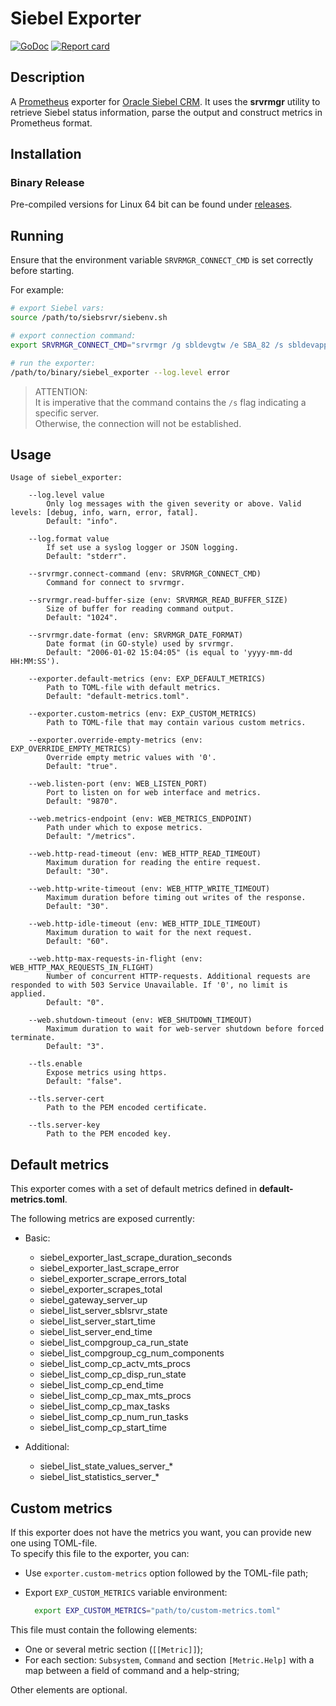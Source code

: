 # Siebel Exporter

[![GoDoc](https://godoc.org/github.com/barkadron/siebel_exporter?status.svg)](http://godoc.org/github.com/barkadron/siebel_exporter)
[![Report card](https://goreportcard.com/badge/github.com/barkadron/siebel_exporter)](https://goreportcard.com/badge/github.com/barkadron/siebel_exporter)

## Description

A [Prometheus](https://prometheus.io/) exporter for [Oracle Siebel CRM](https://www.oracle.com/cx/siebel/). It uses the **srvrmgr** utility to retrieve Siebel status information, parse the output and construct metrics in Prometheus format.

## Installation

### Binary Release

Pre-compiled versions for Linux 64 bit can be found under [releases](https://github.com/barkadron/siebel_exporter/releases).

## Running

Ensure that the environment variable `SRVRMGR_CONNECT_CMD` is set correctly before starting.

For example:

```bash
# export Siebel vars:
source /path/to/siebsrvr/siebenv.sh

# export connection command:
export SRVRMGR_CONNECT_CMD="srvrmgr /g sbldevgtw /e SBA_82 /s sbldevapp /u SADMIN /p SADMIN /q"

# run the exporter:
/path/to/binary/siebel_exporter --log.level error
```

> ATTENTION:  
It is imperative that the command contains the `/s` flag indicating a specific server.  
Otherwise, the connection will not be established.  

## Usage

```text
Usage of siebel_exporter:

    --log.level value
        Only log messages with the given severity or above. Valid levels: [debug, info, warn, error, fatal].
        Default: "info".

    --log.format value
        If set use a syslog logger or JSON logging.
        Default: "stderr".

    --srvrmgr.connect-command (env: SRVRMGR_CONNECT_CMD)
        Command for connect to srvrmgr.
    
    --srvrmgr.read-buffer-size (env: SRVRMGR_READ_BUFFER_SIZE)
        Size of buffer for reading command output.
        Default: "1024".
    
    --srvrmgr.date-format (env: SRVRMGR_DATE_FORMAT)
        Date format (in GO-style) used by srvrmgr.
        Default: "2006-01-02 15:04:05" (is equal to 'yyyy-mm-dd HH:MM:SS').

    --exporter.default-metrics (env: EXP_DEFAULT_METRICS)
        Path to TOML-file with default metrics.
        Default: "default-metrics.toml".
    
    --exporter.custom-metrics (env: EXP_CUSTOM_METRICS)
        Path to TOML-file that may contain various custom metrics.
    
    --exporter.override-empty-metrics (env: EXP_OVERRIDE_EMPTY_METRICS)
        Override empty metric values with '0'.
        Default: "true".

    --web.listen-port (env: WEB_LISTEN_PORT)
        Port to listen on for web interface and metrics.
        Default: "9870".
    
    --web.metrics-endpoint (env: WEB_METRICS_ENDPOINT)
        Path under which to expose metrics.
        Default: "/metrics".
    
    --web.http-read-timeout (env: WEB_HTTP_READ_TIMEOUT)
        Maximum duration for reading the entire request.
        Default: "30".
    
    --web.http-write-timeout (env: WEB_HTTP_WRITE_TIMEOUT)
        Maximum duration before timing out writes of the response.
        Default: "30".
    
    --web.http-idle-timeout (env: WEB_HTTP_IDLE_TIMEOUT)
        Maximum duration to wait for the next request.
        Default: "60".
    
    --web.http-max-requests-in-flight (env: WEB_HTTP_MAX_REQUESTS_IN_FLIGHT)
        Number of concurrent HTTP-requests. Additional requests are responded to with 503 Service Unavailable. If '0', no limit is applied.
        Default: "0".
    
    --web.shutdown-timeout (env: WEB_SHUTDOWN_TIMEOUT)
        Maximum duration to wait for web-server shutdown before forced terminate.
        Default: "3".

    --tls.enable
        Expose metrics using https.
        Default: "false".
    
    --tls.server-cert
        Path to the PEM encoded certificate.
    
    --tls.server-key
        Path to the PEM encoded key.
```

## Default metrics

This exporter comes with a set of default metrics defined in **default-metrics.toml**.

The following metrics are exposed currently:

- Basic:
  - siebel_exporter_last_scrape_duration_seconds  
  - siebel_exporter_last_scrape_error  
  - siebel_exporter_scrape_errors_total
  - siebel_exporter_scrapes_total
  - siebel_gateway_server_up
  - siebel_list_server_sblsrvr_state
  - siebel_list_server_start_time
  - siebel_list_server_end_time
  - siebel_list_compgroup_ca_run_state
  - siebel_list_compgroup_cg_num_components
  - siebel_list_comp_cp_actv_mts_procs
  - siebel_list_comp_cp_disp_run_state
  - siebel_list_comp_cp_end_time
  - siebel_list_comp_cp_max_mts_procs
  - siebel_list_comp_cp_max_tasks
  - siebel_list_comp_cp_num_run_tasks
  - siebel_list_comp_cp_start_time

- Additional:
  - siebel_list_state_values_server_*
  - siebel_list_statistics_server_*

## Custom metrics

If this exporter does not have the metrics you want, you can provide new one using TOML-file.  
To specify this file to the exporter, you can:

- Use `exporter.custom-metrics` option followed by the TOML-file path;
- Export `EXP_CUSTOM_METRICS` variable environment:

  ```bash
    export EXP_CUSTOM_METRICS="path/to/custom-metrics.toml"
  ```

This file must contain the following elements:

- One or several metric section (`[[Metric]]`);
- For each section: `Subsystem`, `Command` and section `[Metric.Help]` with a map between a field of command and a help-string;

Other elements are optional.
